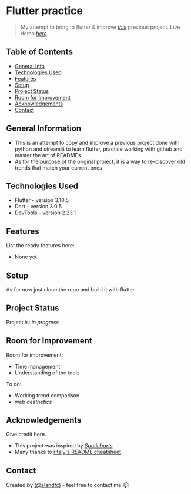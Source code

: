 # Flutter practice
> My attempt to bring to flutter & improve [_this_](https://spotycharts.streamlit.app/) previous project.
> Live demo [_here_](https://adcerro.github.io/#/).

## Table of Contents
* [General Info](#general-information)
* [Technologies Used](#technologies-used)
* [Features](#features)
* [Setup](#setup)
* [Project Status](#project-status)
* [Room for Improvement](#room-for-improvement)
* [Acknowledgements](#acknowledgements)
* [Contact](#contact)


## General Information
- This is an attempt to copy and improve a previous project done with python and streamlit to learn flutter, practice working with github and master the art of READMEs
- As for the purpose of the original project, it is a way to re-discover old trends that match your current ones


## Technologies Used
- Flutter - version 3.10.5
- Dart - version 3.0.5
- DevTools - version 2.23.1


## Features
List the ready features here:
- None yet


## Setup
As for now just clone the repo and build it with flutter


## Project Status
Project is: _in progress_ 


## Room for Improvement

Room for improvement:
- Time management
- Understanding of the tools

To do:
- Working trend comparison
- web _aesthetics_


## Acknowledgements
Give credit here.
- This project was inspired by [_Spoticharts_](https://spotycharts.streamlit.app/)
- Many thanks to [ritaly's README cheatsheet](https://github.com/ritaly/README-cheatsheet)


## Contact
Created by [(@alandfc)](https://t.me/alandfc) - feel free to contact me 📫!


<!-- Optional -->
<!-- ## License -->
<!-- This project is open source and available under the [... License](). -->

<!-- You don't have to include all sections - just the one's relevant to your project -->